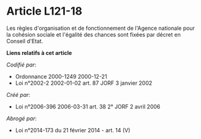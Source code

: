# Article L121-18

Les règles d'organisation et de fonctionnement de l'Agence nationale pour la cohésion sociale et l'égalité des chances sont
fixées par décret en Conseil d'Etat.

**Liens relatifs à cet article**

_Codifié par_:

  - Ordonnance 2000-1249 2000-12-21
  - Loi n°2002-2 2002-01-02 art. 87 JORF 3 janvier 2002

_Créé par_:

  - Loi n°2006-396 2006-03-31 art. 38 2° JORF 2 avril 2006

_Abrogé par_:

  - Loi n°2014-173 du 21 février 2014 - art. 14 (V)
